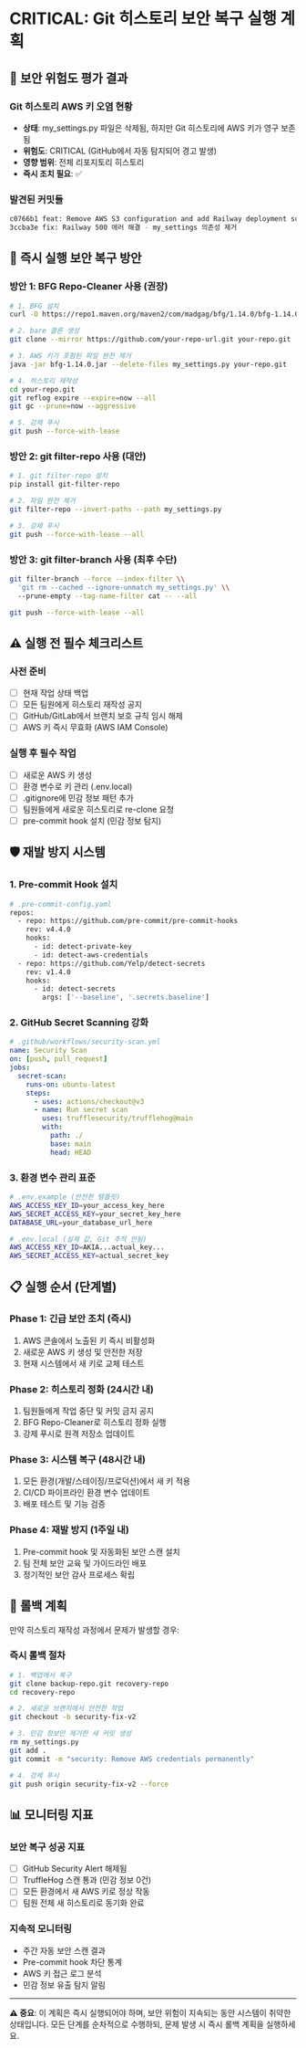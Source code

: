 # CRITICAL: Git 히스토리 보안 복구 실행 계획

## 🚨 보안 위험도 평가 결과

### Git 히스토리 AWS 키 오염 현황
- **상태**: my_settings.py 파일은 삭제됨, 하지만 Git 히스토리에 AWS 키가 영구 보존됨
- **위험도**: CRITICAL (GitHub에서 자동 탐지되어 경고 발생)
- **영향 범위**: 전체 리포지토리 히스토리
- **즉시 조치 필요**: ✅

### 발견된 커밋들
```bash
c0766b1 feat: Remove AWS S3 configuration and add Railway deployment support
3ccba3e fix: Railway 500 에러 해결 - my_settings 의존성 제거
```

## 🔧 즉시 실행 보안 복구 방안

### 방안 1: BFG Repo-Cleaner 사용 (권장)
```bash
# 1. BFG 설치
curl -O https://repo1.maven.org/maven2/com/madgag/bfg/1.14.0/bfg-1.14.0.jar

# 2. bare 클론 생성
git clone --mirror https://github.com/your-repo-url.git your-repo.git

# 3. AWS 키가 포함된 파일 완전 제거
java -jar bfg-1.14.0.jar --delete-files my_settings.py your-repo.git

# 4. 히스토리 재작성
cd your-repo.git
git reflog expire --expire=now --all
git gc --prune=now --aggressive

# 5. 강제 푸시
git push --force-with-lease
```

### 방안 2: git filter-repo 사용 (대안)
```bash
# 1. git filter-repo 설치
pip install git-filter-repo

# 2. 파일 완전 제거
git filter-repo --invert-paths --path my_settings.py

# 3. 강제 푸시
git push --force-with-lease --all
```

### 방안 3: git filter-branch 사용 (최후 수단)
```bash
git filter-branch --force --index-filter \\
  'git rm --cached --ignore-unmatch my_settings.py' \\
  --prune-empty --tag-name-filter cat -- --all

git push --force-with-lease --all
```

## ⚠️ 실행 전 필수 체크리스트

### 사전 준비
- [ ] 현재 작업 상태 백업
- [ ] 모든 팀원에게 히스토리 재작성 공지
- [ ] GitHub/GitLab에서 브랜치 보호 규칙 임시 해제
- [ ] AWS 키 즉시 무효화 (AWS IAM Console)

### 실행 후 필수 작업
- [ ] 새로운 AWS 키 생성
- [ ] 환경 변수로 키 관리 (.env.local)
- [ ] .gitignore에 민감 정보 패턴 추가
- [ ] 팀원들에게 새로운 히스토리로 re-clone 요청
- [ ] pre-commit hook 설치 (민감 정보 탐지)

## 🛡️ 재발 방지 시스템

### 1. Pre-commit Hook 설치
```bash
# .pre-commit-config.yaml
repos:
  - repo: https://github.com/pre-commit/pre-commit-hooks
    rev: v4.4.0
    hooks:
      - id: detect-private-key
      - id: detect-aws-credentials
  - repo: https://github.com/Yelp/detect-secrets
    rev: v1.4.0
    hooks:
      - id: detect-secrets
        args: ['--baseline', '.secrets.baseline']
```

### 2. GitHub Secret Scanning 강화
```yaml
# .github/workflows/security-scan.yml
name: Security Scan
on: [push, pull_request]
jobs:
  secret-scan:
    runs-on: ubuntu-latest
    steps:
      - uses: actions/checkout@v3
      - name: Run secret scan
        uses: trufflesecurity/trufflehog@main
        with:
          path: ./
          base: main
          head: HEAD
```

### 3. 환경 변수 관리 표준
```bash
# .env.example (안전한 템플릿)
AWS_ACCESS_KEY_ID=your_access_key_here
AWS_SECRET_ACCESS_KEY=your_secret_key_here
DATABASE_URL=your_database_url_here

# .env.local (실제 값, Git 추적 안됨)
AWS_ACCESS_KEY_ID=AKIA...actual_key...
AWS_SECRET_ACCESS_KEY=actual_secret_key
```

## 📋 실행 순서 (단계별)

### Phase 1: 긴급 보안 조치 (즉시)
1. AWS 콘솔에서 노출된 키 즉시 비활성화
2. 새로운 AWS 키 생성 및 안전한 저장
3. 현재 시스템에서 새 키로 교체 테스트

### Phase 2: 히스토리 정화 (24시간 내)
1. 팀원들에게 작업 중단 및 커밋 금지 공지
2. BFG Repo-Cleaner로 히스토리 정화 실행
3. 강제 푸시로 원격 저장소 업데이트

### Phase 3: 시스템 복구 (48시간 내)  
1. 모든 환경(개발/스테이징/프로덕션)에서 새 키 적용
2. CI/CD 파이프라인 환경 변수 업데이트
3. 배포 테스트 및 기능 검증

### Phase 4: 재발 방지 (1주일 내)
1. Pre-commit hook 및 자동화된 보안 스캔 설치
2. 팀 전체 보안 교육 및 가이드라인 배포
3. 정기적인 보안 감사 프로세스 확립

## 🔄 롤백 계획

만약 히스토리 재작성 과정에서 문제가 발생할 경우:

### 즉시 롤백 절차
```bash
# 1. 백업에서 복구
git clone backup-repo.git recovery-repo
cd recovery-repo

# 2. 새로운 브랜치에서 안전한 작업
git checkout -b security-fix-v2

# 3. 민감 정보만 제거한 새 커밋 생성
rm my_settings.py
git add .
git commit -m "security: Remove AWS credentials permanently"

# 4. 강제 푸시
git push origin security-fix-v2 --force
```

## 📊 모니터링 지표

### 보안 복구 성공 지표
- [ ] GitHub Security Alert 해제됨
- [ ] TruffleHog 스캔 통과 (민감 정보 0건)
- [ ] 모든 환경에서 새 AWS 키로 정상 작동
- [ ] 팀원 전체 새 히스토리로 동기화 완료

### 지속적 모니터링
- 주간 자동 보안 스캔 결과
- Pre-commit hook 차단 통계
- AWS 키 접근 로그 분석
- 민감 정보 유출 탐지 알림

---

**⚠️ 중요**: 이 계획은 즉시 실행되어야 하며, 보안 위험이 지속되는 동안 시스템이 취약한 상태입니다. 모든 단계를 순차적으로 수행하되, 문제 발생 시 즉시 롤백 계획을 실행하세요.